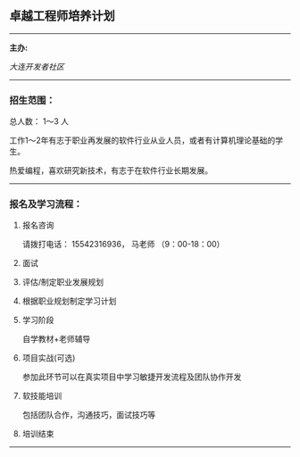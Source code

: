 ## 卓越工程师培养计划          


***

**主办:**

*大连开发者社区*

***

### 招生范围：

总人数： 1～3 人

工作1～2年有志于职业再发展的软件行业从业人员，或者有计算机理论基础的学生。

热爱编程，喜欢研究新技术，有志于在软件行业长期发展。


***

### 报名及学习流程：

1. 报名咨询

    请拨打电话： 15542316936，  马老师 （9：00-18：00）

2. 面试

3. 评估/制定职业发展规划

4. 根据职业规划制定学习计划

5. 学习阶段

    自学教材+老师辅导
	
6. 项目实战(可选)

    参加此环节可以在真实项目中学习敏捷开发流程及团队协作开发

7. 软技能培训

    包括团队合作，沟通技巧，面试技巧等

8. 培训结束

***
